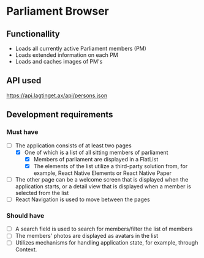 # Parliament Browser

## Functionallity

- Loads all currently active Parliament members (PM)
- Loads extended information on each PM
- Loads and caches images of PM's

## API used

<https://api.lagtinget.ax/api/persons.json>

## Development requirements

### Must have

- [ ] The application consists of at least two pages
  - [x] One of which is a list of all sitting members of parliament
    - [x] Members of parliament are displayed in a FlatList
    - [x] The elements of the list utilize a third-party solution from, for example, React Native Elements or React Native Paper
- [ ] The other page can be a welcome screen that is displayed when the application starts, or a detail view that is displayed when a member is selected from the list
- [ ] React Navigation is used to move between the pages

### Should have

- [ ] A search field is used to search for members/filter the list of members
- [ ] The members' photos are displayed as avatars in the list
- [ ] Utilizes mechanisms for handling application state, for example, through Context.
